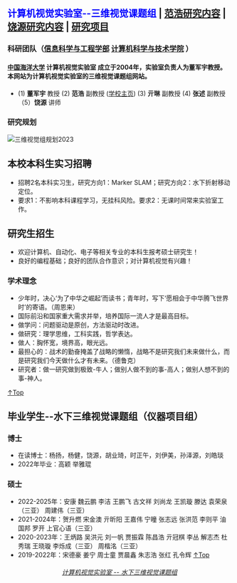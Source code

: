 ## <font color=blue>计算机视觉实验室--三维视觉课题组</font> | <a href="/research_fanhao.html">范浩研究内容</a> | <a href="/research_raoyuan.html">饶源研究内容</a> | <a href="/project.html">研究项目</a> 

### 科研团队（<a href="http://it.ouc.edu.cn/">信息科学与工程学部</a> <a href="http://it.ouc.edu.cn/cs/">计算机科学与技术学院</a> ） 
#### <a href="http://www.ouc.edu.cn/">中国海洋大学</a> 计算机视觉实验室 成立于2004年，实验室负责人为董军宇教授。本网站为计算机视觉实验室的三维视觉课题组网站。
* (1) **董军宇** 教授   (2) **范浩** 副教授 (<a href="http://it.ouc.edu.cn/fh/main.htm">学校主页</a>) (3) **亓琳** 副教授    (4) **张述** 副教授 （5）**饶源** 讲师
  
### 研究规划
![三维视觉组规划2023](https://github.com/fanhao/fanhao.github.io/assets/57893728/740a0cc0-05fe-4ed5-b8d6-83c7a4b8cd94)

## 本校本科生实习招聘
* 招聘2名本科实习生，研究方向1：Marker SLAM；研究方向2：水下折射移动定位。
* 要求1：不影响本科课程学习，无挂科风险。要求2：无课时间常来实验室工作。

## 研究生招生
* 欢迎计算机、自动化、电子等相关专业的本科生报考硕士研究生！
* 良好的编程基础；良好的团队合作意识；对计算机视觉有兴趣！

### 学术理念
* 少年时，决心‘为了中华之崛起’而读书；青年时，写下‘愿相会于中华腾飞世界时’的寄语。（周恩来）
* 国际前沿和国家重大需求并举，培养国际一流人才是最高目标。
* 做学问：问题驱动是原创，方法驱动时改进。
* 做研究：理学思维，工科实践，哲学表达。
* 做人：胸怀宽，境界高，眼光远。
* 最担心的：战术的勤奋掩盖了战略的懒惰，战略不是研究我们未来做什么，而是研究我们今天做什么才有未来。（德鲁克）
* 研究者：做一研究做到极致-牛人；做别人做不到的事-高人；做别人想不到的事-神人。

[↑Top](#Top)

## 毕业学生--水下三维视觉课题组（仪器项目组）
### 博士
* 在读博士：杨扬，杨健，饶源，胡业琦，时正午，刘伊美，孙泽源，刘皓琰
* 2022年毕业：高颖 举雅琨
  
### 硕士
* 2022-2025年：安康 魏云鹏 李洁 王鹏飞 古文祥 刘尚龙 王凯璇 滕达 袁荣泉（三亚） 周建伟（三亚）	
* 2021-2024年：贺升燃 宋金澳 亓昕阳  王嘉伟 宁曈 张志远 张洪范 李则平 油国邦 罗开 上官心语（三亚） 
* 2020-2023年：王炳路 吴洪元 刘一帆 贾振霖 陈昌浩 亓冠棋 李丛  解志杰 杜秀瑞 王晓璇  李烁成（三亚） 周楷洺（三亚） 
* 2019-2022年：宋德豪 姜宁 周士童 贾晨鑫 朱志浩 张红 孔令辉
[↑Top](#Top)

<h6 align = "center"> <a href="/index.html">计算机视觉实验室 -- 水下三维视觉课题组</a> </h6>






